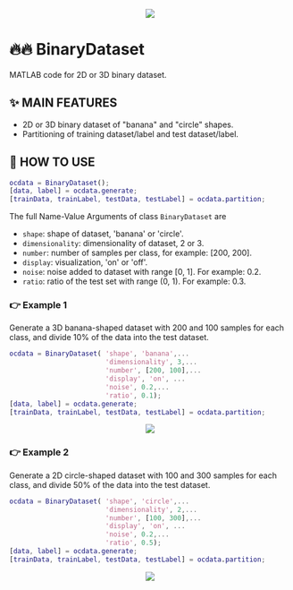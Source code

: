 <p align="center">
  <img src="http://github-files-qiu.oss-cn-beijing.aliyuncs.com/BinaryDataset/all.png">
</p>

# 🔥🔥 BinaryDataset
 MATLAB code for 2D or 3D binary dataset.
 
## ✨ MAIN FEATURES
- 2D or 3D binary dataset of "banana" and "circle" shapes.
- Partitioning of training dataset/label and test dataset/label.

## 🔨 HOW TO USE

```MATLAB
ocdata = BinaryDataset();
[data, label] = ocdata.generate;
[trainData, trainLabel, testData, testLabel] = ocdata.partition;
```
The full Name-Value Arguments of class `BinaryDataset` are
- `shape`: shape of dataset, 'banana' or 'circle'.
- `dimensionality`: dimensionality of dataset, 2 or 3.
- `number`: number of samples per class, for example: [200, 200].
- `display`:  visualization, 'on' or 'off'.
- `noise`:  noise added to dataset with range [0, 1]. For example: 0.2.
- `ratio`: ratio of the test set with range (0, 1). For example: 0.3.

### 👉 Example 1
Generate a 3D banana-shaped dataset with 200 and 100 samples for each class, and divide 10% of the data into the test dataset.
```MATLAB
ocdata = BinaryDataset( 'shape', 'banana',...
                        'dimensionality', 3,...
                        'number', [200, 100],...
                        'display', 'on', ...
                        'noise', 0.2,...
                        'ratio', 0.1);
[data, label] = ocdata.generate;
[trainData, trainLabel, testData, testLabel] = ocdata.partition;
```
<p align="center">
  <img src="http://github-files-qiu.oss-cn-beijing.aliyuncs.com/BinaryDataset/3D_banana.png">
</p>

### 👉 Example 2
Generate a 2D circle-shaped dataset with 100 and 300 samples for each class, and divide 50% of the data into the test dataset.
```MATLAB
ocdata = BinaryDataset( 'shape', 'circle',...
                        'dimensionality', 2,...
                        'number', [100, 300],...
                        'display', 'on', ...
                        'noise', 0.2,...
                        'ratio', 0.5);
[data, label] = ocdata.generate;
[trainData, trainLabel, testData, testLabel] = ocdata.partition;
```
<p align="center">
  <img src="http://github-files-qiu.oss-cn-beijing.aliyuncs.com/BinaryDataset/2D_circle.png">
</p>

